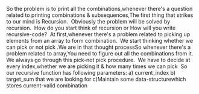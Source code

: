 So the problem is to print all the combinations,whenever there's a question related to  printing combinations & subsequences,The first thing that strikes to our mind is Recursion.
​
Obviously the problem will be solved by recursion.
​
How do you start think of recursion or How will you write recursive-code?
​
At first,whenever there's a problem related to picking up elements from an array to form combination.
​
We start thinking whether we can pick or not pick .We are in that thought process
​
So whenever there's a problem related to array,You need to figure out all the combinations from it. We always go through this pick-not pick procedure.
​
We have to decide at every index,whether we are picking it & how many times we can pick
​
So our recursive function has following parameters:
a) current_index
b) target_sum that we are looking for
c)Maintain some data-structurewhich stores current-valid combination